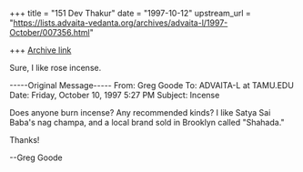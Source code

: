 +++
title = "151 Dev Thakur"
date = "1997-10-12"
upstream_url = "https://lists.advaita-vedanta.org/archives/advaita-l/1997-October/007356.html"

+++
[Archive link](https://lists.advaita-vedanta.org/archives/advaita-l/1997-October/007356.html)

Sure, I like rose incense.

-----Original Message-----
From: Greg Goode <goode at DPW.COM>
To: ADVAITA-L at TAMU.EDU <ADVAITA-L at TAMU.EDU>
Date: Friday, October 10, 1997 5:27 PM
Subject: Incense



Does anyone burn incense?  Any recommended kinds?  I like Satya Sai Baba's
nag champa, and a local brand sold in Brooklyn called "Shahada."

Thanks!

--Greg Goode


